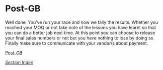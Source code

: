 # Post-GB

Well done. You’ve run your race and now we tally the results. Whether you reached your MOQ or not take note of the lessons you have learnt so that you can do a better job next time. At this point you can choose to release your final sales numbers or not but you have nothing to lose by doing so. Finally make sure to communicate with your vendor/s about payment. 

[Post-GB](./PostGB.md)

*[Section Index](./index.md)*
